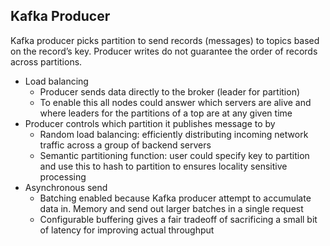## Kafka Producer
Kafka producer picks partition to send records (messages) to topics based on the record’s key.
Producer writes do not guarantee the order of records across partitions.
 * Load balancing
     * Producer sends data directly to the broker (leader for partition)
      * To enable this  all nodes could answer which servers are alive and where leaders for the partitions of a top are at any given time
 * Producer controls which partition it publishes message to by
   * Random load balancing:  efficiently distributing incoming network traffic across a group of backend servers
   * Semantic partitioning function: user could specify key to partition and use this to hash to partition to ensures locality sensitive processing
* Asynchronous send
   * Batching  enabled because Kafka producer attempt to accumulate data in. Memory and send out larger batches in a single request
   * Configurable buffering gives a fair tradeoff of sacrificing a small bit of latency for improving actual throughput
